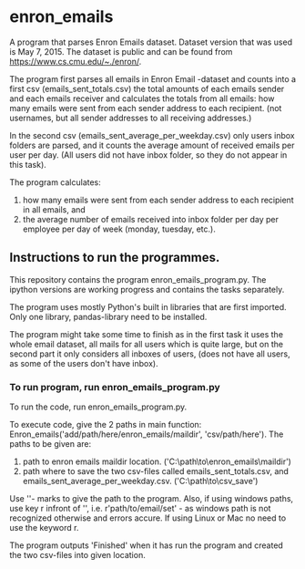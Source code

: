 # enron_emails
A program that parses Enron Emails dataset. Dataset version that was used is May 7, 2015. The dataset is public and can be found from https://www.cs.cmu.edu/~./enron/.

The program first parses all emails in Enron Email -dataset and counts into a first csv (emails_sent_totals.csv) the total amounts of each emails sender and each emails receiver and calculates the totals from all emails: how many emails were sent from each sender address to each recipient. (not usernames, but all sender addresses to all receiving addresses.)

In the second csv (emails_sent_average_per_weekday.csv) only users inbox folders are parsed, and it counts the average amount of received emails per user per day. (All users did not have inbox folder, so they do not appear in this task).

The program calculates:
  1) how many emails were sent from each sender address to each recipient in all emails, and
  2) the average number of emails received into inbox folder per day per employee per day of week (monday, tuesday, etc.).


## Instructions to run the programmes.

This repository contains the program enron_emails_program.py. The ipython versions are working progress and contains the tasks separately.

The program uses mostly Python's built in libraries that are first imported. Only one library, pandas-library need to be installed.

The program might take some time to finish as in the first task it uses the whole email dataset, all mails for all users which is quite large, but on the second part it only considers all inboxes of users, (does not have all users, as some of the users don't have inbox).

### To run program, run enron_emails_program.py

To run the code, run enron_emails_program.py. 

To execute code, give the 2 paths in main function: Enron_emails('add/path/here/enron_emails/maildir', 'csv/path/here').
The paths to be given are:
1) path to enron emails maildir location. ('C:\path\to\enron_emails\maildir')
2) path where to save the two csv-files called emails_sent_totals.csv, and emails_sent_average_per_weekday.csv.
('C:\path\to\csv_save')

Use ''- marks to give the path to the program. Also, if using windows paths, use key r infront of '', i.e. r'path/to/email/set' - as windows path is not recognized otherwise and errors accure. If using Linux or Mac no need to use the keyword r. 

The program outputs 'Finished' when it has run the program and created the two csv-files into given location.
